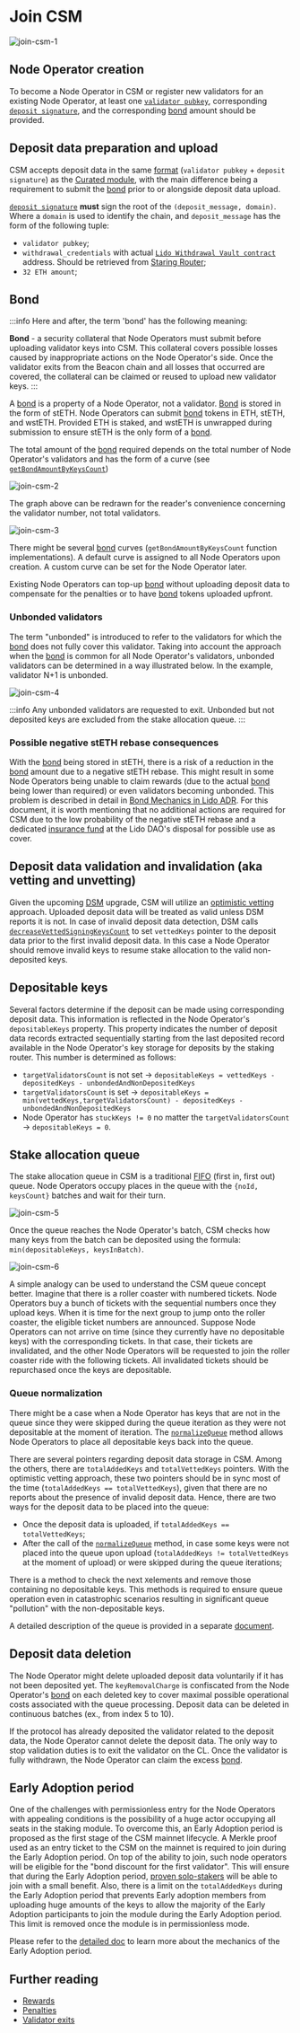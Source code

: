 # Join CSM
![join-csm-1](../../../static/img/csm/join-csm-1.png)

## Node Operator creation
To become a Node Operator in CSM or register new validators for an existing Node Operator, at least one [`validator pubkey`](https://github.com/ethereum/consensus-specs/blob/v1.4.0/specs/phase0/beacon-chain.md#validator), corresponding [`deposit signature`](https://github.com/ethereum/consensus-specs/blob/v1.4.0/specs/phase0/beacon-chain.md#signingdata), and the corresponding [bond](./join-csm#bond) amount should be provided.

## Deposit data preparation and upload
CSM accepts deposit data in the same [format](/contracts/node-operators-registry#addsigningkeys) (`validator pubkey` + `deposit signature`) as the [Curated module](/contracts/node-operators-registry.md), with the main difference being a requirement to submit the [bond](./join-csm#bond) prior to or alongside deposit data upload.

[`deposit signature`](https://github.com/ethereum/consensus-specs/blob/v1.4.0/specs/phase0/beacon-chain.md#signingdata) **must** sign the root of the `(deposit_message, domain)`. Where a `domain` is used to identify the chain, and `deposit_message` has the form of the following tuple:
- `validator pubkey`;
- `withdrawal_credentials` with actual [`Lido Withdrawal Vault contract`](/contracts/withdrawal-vault) address. Should be retrieved from [Staring Router](/contracts/staking-router.md#getwithdrawalcredentials);
- `32 ETH amount`;

## Bond

:::info
Here and after, the term 'bond' has the following meaning:

**Bond** - a security collateral that Node Operators must submit before uploading validator keys into CSM. This collateral covers possible losses caused by inappropriate actions on the Node Operator's side. Once the validator exits from the Beacon chain and all losses that occurred are covered, the collateral can be claimed or reused to upload new validator keys.
:::

A [bond](./join-csm#bond) is a property of a Node Operator, not a validator. [Bond](./join-csm#bond) is stored in the form of stETH. Node Operators can submit [bond](./join-csm#bond) tokens in ETH, stETH, and wstETH. Provided ETH is staked, and wstETH is unwrapped during submission to ensure stETH is the only form of a [bond](./join-csm#bond).

The total amount of the [bond](./join-csm#bond) required depends on the total number of Node Operator's validators and has the form of a curve (see [`getBondAmountByKeysCount`](/staking-modules/csm/contracts/CSAccounting.md#getbondamountbykeyscount))

![join-csm-2](../../../static/img/csm/join-csm-2.png)

The graph above can be redrawn for the reader's convenience concerning the validator number, not total validators.

![join-csm-3](../../../static/img/csm/join-csm-3.png)

There might be several [bond](./join-csm#bond) curves (`getBondAmountByKeysCount` function implementations). A default curve is assigned to all Node Operators upon creation. A custom curve can be set for the Node Operator later.

Existing Node Operators can top-up [bond](./join-csm#bond) without uploading deposit data to compensate for the penalties or to have [bond](./join-csm#bond) tokens uploaded upfront.

### Unbonded validators
The term "unbonded" is introduced to refer to the validators for which the [bond](./join-csm#bond) does not fully cover this validator. Taking into account the approach when the [bond](./join-csm#bond) is common for all Node Operator's validators, unbonded validators can be determined in a way illustrated below. In the example, validator N+1 is unbonded.

![join-csm-4](../../../static/img/csm/join-csm-4.png)

:::info
Any unbonded validators are requested to exit. Unbonded but not deposited keys are excluded from the stake allocation queue.
:::

### Possible negative stETH rebase consequences
With the [bond](./join-csm#bond) being stored in stETH, there is a risk of a reduction in the [bond](./join-csm#bond) amount due to a negative stETH rebase. This might result in some Node Operators being unable to claim rewards (due to the actual [bond](./join-csm#bond) being lower than required) or even validators becoming unbonded. This problem is described in detail in [Bond Mechanics in Lido ADR](https://hackmd.io/@lido/BJqWx7P0p). For this document, it is worth mentioning that no additional actions are required for CSM due to the low probability of the negative stETH rebase and a dedicated [insurance fund](/contracts/insurance) at the Lido DAO's disposal for possible use as cover.

## Deposit data validation and invalidation (aka vetting and unvetting)
Given the upcoming [DSM](https://hackmd.io/@lido/rJrTnEc2a) upgrade, CSM will utilize an [optimistic vetting](https://hackmd.io/@lido/ryw2Qo5ia) approach. Uploaded deposit data will be treated as valid unless DSM reports it is not. In case of invalid deposit data detection, DSM calls [`decreaseVettedSigningKeysCount`](/staking-modules/csm/contracts/CSModule.md#decreasevettedsigningkeyscount) to set `vettedKeys` pointer to the deposit data prior to the first invalid deposit data. In this case a Node Operator should remove invalid keys to resume stake allocation to the valid non-deposited keys.

## Depositable keys
Several factors determine if the deposit can be made using corresponding deposit data. This information is reflected in the Node Operator's `depositableKeys` property. This property indicates the number of deposit data records extracted sequentially starting from the last deposited record available in the Node Operator's key storage for deposits by the staking router. This number is determined as follows:
- `targetValidatorsCount` is not set -> `depositableKeys = vettedKeys - depositedKeys - unbondedAndNonDepositedKeys`
- `targetValidatorsCount` is set -> `depositableKeys = min(vettedKeys,targetValidatorsCount) - depositedKeys - unbondedAndNonDepositedKeys`
- Node Operator has `stuckKeys != 0` no matter the `targetValidatorsCount` -> `depositableKeys = 0`.

## Stake allocation queue

The stake allocation queue in CSM is a traditional [FIFO](https://en.wikipedia.org/wiki/FIFO_(computing_and_electronics)) (first in, first out) queue. Node Operators occupy places in the queue with the `{noId, keysCount}` batches and wait for their turn.

![join-csm-5](../../../static/img/csm/join-csm-5.png)

Once the queue reaches the Node Operator's batch, CSM checks how many keys from the batch can be deposited using the formula: `min(depositableKeys, keysInBatch)`.

![join-csm-6](../../../static/img/csm/join-csm-6.png)

A simple analogy can be used to understand the CSM queue concept better. Imagine that there is a roller coaster with numbered tickets. Node Operators buy a bunch of tickets with the sequential numbers once they upload keys. When it is time for the next group to jump onto the roller coaster, the eligible ticket numbers are announced. Suppose Node Operators can not arrive on time (since they currently have no depositable keys) with the corresponding tickets. In that case, their tickets are invalidated, and the other Node Operators will be requested to join the roller coaster ride with the following tickets. All invalidated tickets should be repurchased once the keys are depositable.

### Queue normalization

There might be a case when a Node Operator has keys that are not in the queue since they were skipped during the queue iteration as they were not depositable at the moment of iteration. The [`normalizeQueue`](/staking-modules/csm/contracts/CSModule.md#normalizequeue) method allows Node Operators to place all depositable keys back into the queue.

There are several pointers regarding deposit data storage in CSM. Among the others, there are `totalAddedKeys` and `totalVettedKeys` pointers. With the optimistic vetting approach, these two pointers should be in sync most of the time (`totalAddedKeys == totalVettedKeys`), given that there are no reports about the presence of invalid deposit data. Hence, there are two ways for the deposit data to be placed into the queue:
- Once the deposit data is uploaded, if `totalAddedKeys == totalVettedKeys`;
- After the call of the [`normalizeQueue`](/staking-modules/csm/contracts/CSModule.md#normalizequeue) method, in case some keys were not placed into the queue upon upload (`totalAddedKeys != totalVettedKeys` at the moment of upload) or were skipped during the queue iterations;

There is a method to check the next `X`elements and remove those containing no depositable keys. This methods is required to ensure queue operation even in catastrophic scenarios resulting in significant queue "pollution" with the non-depositable keys.

A detailed description of the queue is provided in a separate [document](https://hackmd.io/@lido/ryw2Qo5ia).

## Deposit data deletion
The Node Operator might delete uploaded deposit data voluntarily if it has not been deposited yet. The `keyRemovalCharge` is confiscated from the Node Operator's [bond](./join-csm#bond) on each deleted key to cover maximal possible operational costs associated with the queue processing. Deposit data can be deleted in continuous batches (ex., from index 5 to 10).

If the protocol has already deposited the validator related to the deposit data, the Node Operator cannot delete the deposit data. The only way to stop validation duties is to exit the validator on the CL. Once the validator is fully withdrawn, the Node Operator can claim the excess [bond](./join-csm#bond).

## Early Adoption period

One of the challenges with permissionless entry for the Node Operators with appealing conditions is the possibility of a huge actor occupying all seats in the staking module. To overcome this, an Early Adoption period is proposed as the first stage of the CSM mainnet lifecycle. A Merkle proof used as an entry ticket to the CSM on the mainnet is required to join during the Early Adoption period. On top of the ability to join, such node operators will be eligible for the "bond discount for the first validator". This will ensure that during the Early Adoption period, [proven solo-stakers](https://github.com/lidofinance/community-staking-module/blob/939482e028139603fbdc13536194ebd22a3e3868/artifacts/mainnet/early-adoption) will be able to join with a small benefit. Also, there is a limit on the `totalAddedKeys` during the Early Adoption period that prevents Early adoption members from uploading huge amounts of the keys to allow the majority of the Early Adoption participants to join the module during the Early Adoption period. This limit is removed once the module is in permissionless mode.

Please refer to the [detailed doc](https://hackmd.io/@lido/HyKgaBMj6) to learn more about the mechanics of the Early Adoption period.

## Further reading

- [Rewards](rewards.md)
- [Penalties](penalties.md)
- [Validator exits](validator-exits.md)
